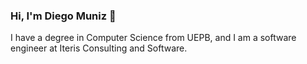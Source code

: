 ### Hi, I'm Diego Muniz 👋

I have a degree in Computer Science from UEPB, and I am a software engineer at Iteris Consulting and Software.
